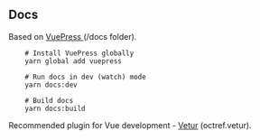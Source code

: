 ## Docs

Based on [VuePress ](https://v1.vuepress.vuejs.org/) (/docs folder).

```
	# Install VuePress globally
	yarn global add vuepress
	
	# Run docs in dev (watch) mode
	yarn docs:dev
	
	# Build docs
	yarn docs:build
```

Recommended plugin for Vue development - [Vetur](https://vuejs.github.io/vetur/)
(octref.vetur).
